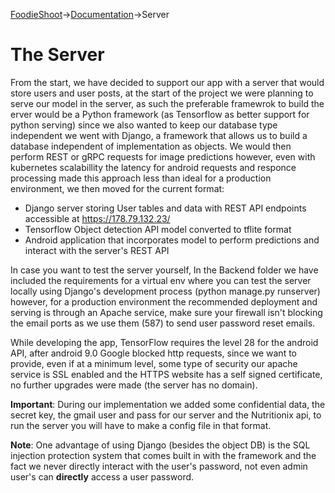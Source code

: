 [FoodieShoot](https://github.com/eamorgado/FoodieShoot/blob/master/README.md)->[Documentation](https://github.com/eamorgado/FoodieShoot/tree/master/Documentation)->Server


# The Server
From the start, we have decided to support our app with a server that would store users and user posts, at the start of the project we were planning to serve our model in the server, as such the preferable framewrok to build the erver would be a Python framework (as Tensorflow as better support for python serving) since we also wanted to keep our database type independent we went with Django, a framework that allows us to build a database independent of implementation as objects. We would then perform REST or gRPC requests for image predictions however, even with kubernetes scalabillity the latency for android requests and responce processing made this approach less than ideal for a production environment, we then moved for the current format:
*   Django server storing User tables and data with REST API endpoints accessible at https://178.79.132.23/
*   Tensorflow Object detection API model converted to tflite format
*   Android application that incorporates model to perform predictions and interact with the server's REST API

In case you want to test the server yourself, In the Backend folder we have included the requirements for a virtual env where you can test the server locally using Django's development process (python manage.py runserver) however, for a production environment the recommended deployment and serving is through an Apache service, make sure your firewall isn't blocking the email ports as we use them (587) to send user password reset emails.

While developing the app, TensorFlow requires the level 28 for the android API, after android 9.0 Google blocked http requests, since we want to provide, even if at a minimum level, some type of security our apache service is SSL enabled and the HTTPS website has a self signed certificate, no further upgrades were made (the server has no domain).

**Important**: During our implementation we added some confidential data, the secret key, the gmail user and pass for our server and the Nutritionix api, to run the server you will have to make a config file in that format.

**Note**: One advantage of using Django (besides the object DB) is the SQL injection protection system that comes built in with the framework and the fact we never directly interact with the user's password, not even admin user's can **directly** access a user password. 
